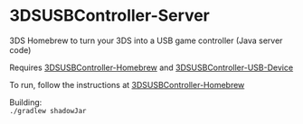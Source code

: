 # 3DSUSBController-Server
3DS Homebrew to turn your 3DS into a USB game controller (Java server code)  

Requires [3DSUSBController-Homebrew](https://github.com/jcrm1/3DSUSBController-Homebrew) and [3DSUSBController-USB-Device](https://github.com/jcrm1/3DSUSBController-USB-Device)  

To run, follow the instructions at [3DSUSBController-Homebrew](https://github.com/jcrm1/3DSUSBController-Homebrew)  

Building:  
`./gradlew shadowJar`
